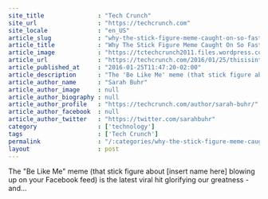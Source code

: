 ```yaml
---
site_title               : "Tech Crunch"
site_url                 : "https://techcrunch.com"
site_locale              : "en_US"
article_slug             : "why-the-stick-figure-meme-caught-on-so-fast-and-why-we-hate-it-so-much"
article_title            : "Why The Stick Figure Meme Caught On So Fast And Why We Hate It So Much"
article_image            : "https://tctechcrunch2011.files.wordpress.com/2016/01/screen-shot-2016-01-25-at-11-28-57-am.png?w=764&h=400&crop=1"
article_url              : "https://techcrunch.com/2016/01/25/thisisinternetbelikeinternet/"
article_published_at     : "2016-01-25T11:47:20-02:00"
article_description      : "The 'Be Like Me' meme (that stick figure about [insert name here] blowing up on your Facebook feed) is the latest viral hit glorifying our greatness - and..."
article_author_name      : "Sarah Buhr"
article_author_image     : null
article_author_biography : null
article_author_profile   : "https://techcrunch.com/author/sarah-buhr/"
article_author_facebook  : null
article_author_twitter   : "https://twitter.com/sarahbuhr"
category                 : ['technology']
tags                     : ['Tech Crunch']
permalink                : "/:categories/why-the-stick-figure-meme-caught-on-so-fast-and-why-we-hate-it-so-much/"
layout                   : post
---
```


The "Be Like Me" meme (that stick figure about [insert name here] blowing up on your Facebook feed) is the latest viral hit glorifying our greatness - and...
